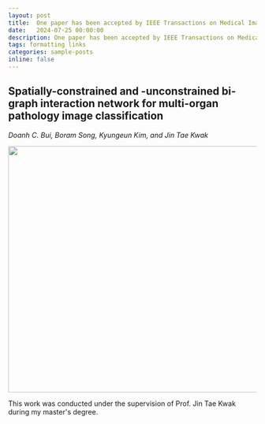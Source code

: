 ```yaml
---
layout: post
title:  One paper has been accepted by IEEE Transactions on Medical Imaging (SCIE Q1, IF = 8.9)
date:   2024-07-25 00:00:00
description: One paper has been accepted by IEEE Transactions on Medical Imaging (SCIE Q1, IF = 8.9)
tags: formatting links
categories: sample-posts
inline: false
---
```


## Spatially-constrained and -unconstrained bi-graph interaction network for multi-organ pathology image classification
*Doanh C. Bui, Boram Song, Kyungeun Kim, and Jin Tae Kwak*

<img src="https://github.com/user-attachments/assets/4a644602-49fd-4171-9cbf-08b5984c02a3" data-canonical-src="https://github.com/user-attachments/assets/4a644602-49fd-4171-9cbf-08b5984c02a3" width="850" height="500" />

This work was conducted under the supervision of Prof. Jin Tae Kwak during my master's degree.
